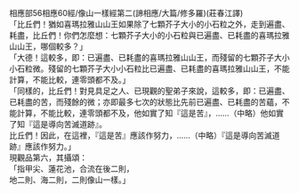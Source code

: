 相應部56相應60經/像山一樣經第二(諦相應/大篇/修多羅)(莊春江譯)  
「比丘們！猶如喜瑪拉雅山山王如果除了七顆芥子大小的小石粒之外，走到遍盡、耗盡，比丘們！你們怎麼想：七顆芥子大小的小石粒與已遍盡、已耗盡的喜瑪拉雅山山王，哪個較多？」  
「大德！這較多，即：已遍盡、已耗盡的喜瑪拉雅山山王，而殘留的七顆芥子大小小石粒微。殘留的七顆芥子大小小石粒比已遍盡、已耗盡的喜瑪拉雅山山王，不能計算，不能比較，連零頭都不及。」  
「同樣的，比丘們！對見具足之人、已現觀的聖弟子來說，這較多，即：已遍盡、已耗盡的苦，而殘餘的微；亦即最多七次的狀態比先前已遍盡、已耗盡的苦蘊，不能計算，不能比較，連零頭都不及，他如實了知『這是苦』，……（中略）他如實了知『這是導向苦滅道跡』。  
比丘們！因此，在這裡，『這是苦』應該作努力，……（中略）『這是導向苦滅道跡』應該作努力。」  
現觀品第六，其攝頌：  
「指甲尖、蓮花池，合流在後二則，  
地二則、海二則，二則像山一樣。」  
  
  

